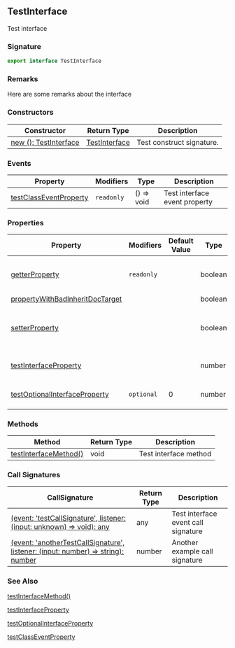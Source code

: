 ## TestInterface

Test interface

<h3 id="testinterface-signature">Signature</h3>

```typescript
export interface TestInterface
```

<h3 id="testinterface-remarks">Remarks</h3>

Here are some remarks about the interface

### Constructors

| Constructor | Return Type | Description |
| - | - | - |
| [new (): TestInterface](docs/test-suite-a/testinterface-_new_-constructsignature) | [TestInterface](docs/test-suite-a/testinterface-interface) | Test construct signature. |

### Events

| Property | Modifiers | Type | Description |
| - | - | - | - |
| [testClassEventProperty](docs/test-suite-a/testinterface-testclasseventproperty-propertysignature) | `readonly` | () => void | Test interface event property |

### Properties

| Property | Modifiers | Default Value | Type | Description |
| - | - | - | - | - |
| [getterProperty](docs/test-suite-a/testinterface-getterproperty-property) | `readonly` | | boolean | A test getter-only interface property. |
| [propertyWithBadInheritDocTarget](docs/test-suite-a/testinterface-propertywithbadinheritdoctarget-propertysignature) | | | boolean | |
| [setterProperty](docs/test-suite-a/testinterface-setterproperty-property) | | | boolean | A test property with a getter and a setter. |
| [testInterfaceProperty](docs/test-suite-a/testinterface-testinterfaceproperty-propertysignature) | | | number | Test interface property |
| [testOptionalInterfaceProperty](docs/test-suite-a/testinterface-testoptionalinterfaceproperty-propertysignature) | `optional` | 0 | number | Test optional property |

### Methods

| Method | Return Type | Description |
| - | - | - |
| [testInterfaceMethod()](docs/test-suite-a/testinterface-testinterfacemethod-methodsignature) | void | Test interface method |

### Call Signatures

| CallSignature | Return Type | Description |
| - | - | - |
| [(event: 'testCallSignature', listener: (input: unknown) => void): any](docs/test-suite-a/testinterface-_call_-callsignature) | any | Test interface event call signature |
| [(event: 'anotherTestCallSignature', listener: (input: number) => string): number](docs/test-suite-a/testinterface-_call__1-callsignature) | number | Another example call signature |

<h3 id="testinterface-see-also">See Also</h3>

[testInterfaceMethod()](docs/test-suite-a/testinterface-testinterfacemethod-methodsignature)

[testInterfaceProperty](docs/test-suite-a/testinterface-testinterfaceproperty-propertysignature)

[testOptionalInterfaceProperty](docs/test-suite-a/testinterface-testoptionalinterfaceproperty-propertysignature)

[testClassEventProperty](docs/test-suite-a/testinterface-testclasseventproperty-propertysignature)

